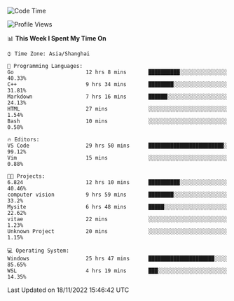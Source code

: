 <!--START_SECTION:waka-->
![Code Time](http://img.shields.io/badge/Code%20Time-362%20hrs%2038%20mins-blue)

![Profile Views](http://img.shields.io/badge/Profile%20Views-3-blue)

📊 **This Week I Spent My Time On** 

```text
⌚︎ Time Zone: Asia/Shanghai

💬 Programming Languages: 
Go                       12 hrs 8 mins       ██████████░░░░░░░░░░░░░░░   40.33% 
C++                      9 hrs 34 mins       ████████░░░░░░░░░░░░░░░░░   31.81% 
Markdown                 7 hrs 16 mins       ██████░░░░░░░░░░░░░░░░░░░   24.13% 
HTML                     27 mins             ░░░░░░░░░░░░░░░░░░░░░░░░░   1.54% 
Bash                     10 mins             ░░░░░░░░░░░░░░░░░░░░░░░░░   0.58%

🔥 Editors: 
VS Code                  29 hrs 50 mins      ████████████████████████░   99.12% 
Vim                      15 mins             ░░░░░░░░░░░░░░░░░░░░░░░░░   0.88%

🐱‍💻 Projects: 
6.824                    12 hrs 10 mins      ██████████░░░░░░░░░░░░░░░   40.46% 
computer vision          9 hrs 59 mins       ████████░░░░░░░░░░░░░░░░░   33.2% 
Mysite                   6 hrs 48 mins       █████░░░░░░░░░░░░░░░░░░░░   22.62% 
vitae                    22 mins             ░░░░░░░░░░░░░░░░░░░░░░░░░   1.23% 
Unknown Project          20 mins             ░░░░░░░░░░░░░░░░░░░░░░░░░   1.15%

💻 Operating System: 
Windows                  25 hrs 47 mins      █████████████████████░░░░   85.65% 
WSL                      4 hrs 19 mins       ███░░░░░░░░░░░░░░░░░░░░░░   14.35%

```


 Last Updated on 18/11/2022 15:46:42 UTC
<!--END_SECTION:waka-->